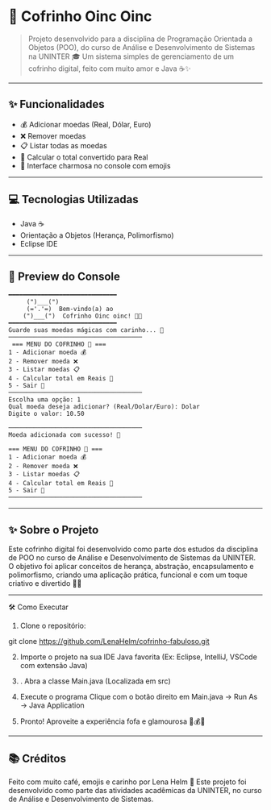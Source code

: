 # 🐷 Cofrinho Oinc Oinc

> Projeto desenvolvido para a disciplina de Programação Orientada a Objetos (POO), do curso de Análise e Desenvolvimento de Sistemas na UNINTER 🎓
> Um sistema simples de gerenciamento de um cofrinho digital, feito com muito amor e Java ☕✨

---

## ✨ Funcionalidades

- 💰 Adicionar moedas (Real, Dólar, Euro)
- ❌ Remover moedas
- 📋 Listar todas as moedas
- 💸 Calcular o total convertido para Real
- 🐇 Interface charmosa no console com emojis

---

## 💻 Tecnologias Utilizadas

- Java ☕
- Orientação a Objetos (Herança, Polimorfismo)
- Eclipse IDE

---

## 📸 Preview do Console

```
━━━━━━━━━━━━━━━━━━━━━━━━━━━━━━
     (")___(")
     (='.'=)  Bem-vindo(a) ao
    (")___(")  Cofrinho Oinc oinc! 🐷✨
━━━━━━━━━━━━━━━━━━━━━━━━━━━━━━
Guarde suas moedas mágicas com carinho... 💫
─────────────────────────────────────
 === MENU DO COFRINHO 🐇 ===
1 - Adicionar moeda 💰
2 - Remover moeda ❌
3 - Listar moedas 📋
4 - Calcular total em Reais 💸
5 - Sair 🚪
─────────────────────────────────────
Escolha uma opção: 1
Qual moeda deseja adicionar? (Real/Dolar/Euro): Dolar
Digite o valor: 10.50

─────────────────────────────────────
Moeda adicionada com sucesso! 🎉

=== MENU DO COFRINHO 🐇 ===
1 - Adicionar moeda 💰
2 - Remover moeda ❌
3 - Listar moedas 📋
4 - Calcular total em Reais 💸
5 - Sair 🚪
─────────────────────────────────────
```
---

## ✨ Sobre o Projeto
Este cofrinho digital foi desenvolvido como parte dos estudos da disciplina de POO no curso de Análise e Desenvolvimento de Sistemas da UNINTER.
O objetivo foi aplicar conceitos de herança, abstração, encapsulamento e polimorfismo, criando uma aplicação prática, funcional e com um toque criativo e divertido 🐽💖

---

🛠 Como Executar
1. Clone o repositório:

git clone https://github.com/LenaHelm/cofrinho-fabuloso.git


2. Importe o projeto na sua IDE Java favorita
(Ex: Eclipse, IntelliJ, VSCode com extensão Java)

3. . Abra a classe Main.java
(Localizada em src)

4. Execute o programa
Clique com o botão direito em Main.java → Run As → Java Application

5. Pronto! Aproveite a experiência fofa e glamourosa 🐇💰✨

---

## 📚 Créditos
Feito com muito café, emojis e carinho por Lena Helm 💖
Este projeto foi desenvolvido como parte das atividades acadêmicas da UNINTER, no curso de Análise e Desenvolvimento de Sistemas.







